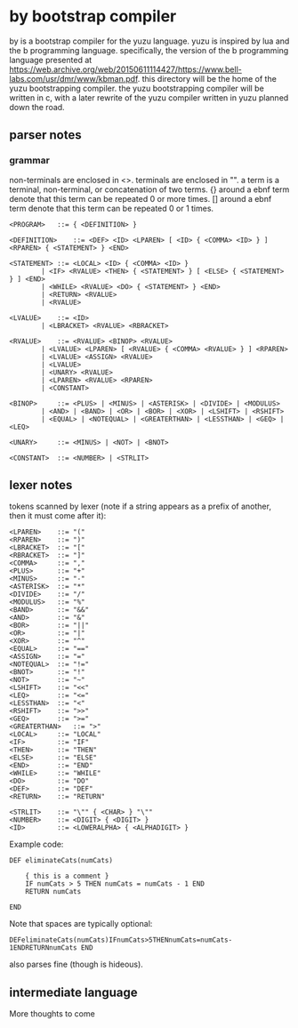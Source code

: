 # by bootstrap compiler

by is a bootstrap compiler for the yuzu language. yuzu is inspired by lua and the b programming language. specifically, the version of the b programming language presented at https://web.archive.org/web/20150611114427/https://www.bell-labs.com/usr/dmr/www/kbman.pdf. this directory will be the home of the yuzu bootstrapping compiler. the yuzu bootstrapping compiler will be written in c, with a later rewrite of the yuzu compiler written in yuzu planned down the road.

## parser notes

### grammar

non-terminals are enclosed in <>. terminals are enclosed in "". a term is a terminal, non-terminal, or concatenation of two terms. {} around a ebnf term denote that this term can be repeated 0 or more times. [] around a ebnf term denote that this term can be repeated 0 or 1 times.

	<PROGRAM>	::= { <DEFINITION> }
	
	<DEFINITION>	::= <DEF> <ID> <LPAREN> [ <ID> { <COMMA> <ID> } ] <RPAREN> { <STATEMENT> } <END>
	
	<STATEMENT>	::= <LOCAL> <ID> { <COMMA> <ID> }
			| <IF> <RVALUE> <THEN> { <STATEMENT> } [ <ELSE> { <STATEMENT> } ] <END>
			| <WHILE> <RVALUE> <DO> { <STATEMENT> } <END>
			| <RETURN> <RVALUE>
			| <RVALUE>

	<LVALUE>	::= <ID>
			| <LBRACKET> <RVALUE> <RBRACKET>

	<RVALUE>	::= <RVALUE> <BINOP> <RVALUE>
			| <LVALUE> <LPAREN> [ <RVALUE> { <COMMA> <RVALUE> } ] <RPAREN>
			| <LVALUE> <ASSIGN> <RVALUE>
			| <LVALUE>
			| <UNARY> <RVALUE>
			| <LPAREN> <RVALUE> <RPAREN>
			| <CONSTANT>

	<BINOP>		::= <PLUS> | <MINUS> | <ASTERISK> | <DIVIDE> | <MODULUS>
			| <AND> | <BAND> | <OR> | <BOR> | <XOR> | <LSHIFT> | <RSHIFT>
			| <EQUAL> | <NOTEQUAL> | <GREATERTHAN> | <LESSTHAN> | <GEQ> | <LEQ>

	<UNARY>		::= <MINUS> | <NOT> | <BNOT>

	<CONSTANT>	::= <NUMBER> | <STRLIT>

## lexer notes

tokens scanned by lexer (note if a string appears as a prefix of another, then it must come after it):

	<LPAREN> 	::= "(" 
	<RPAREN> 	::= ")" 
	<LBRACKET> 	::= "[" 
	<RBRACKET> 	::= "]" 
	<COMMA> 	::= "," 
	<PLUS> 		::= "+" 
	<MINUS> 	::= "-" 
	<ASTERISK> 	::= "*" 
	<DIVIDE> 	::= "/" 
	<MODULUS> 	::= "%" 
	<BAND>		::= "&&"
	<AND> 		::= "&" 
	<BOR>		::= "||"
	<OR> 		::= "|" 
	<XOR> 		::= "^" 
	<EQUAL> 	::= "==" 
	<ASSIGN> 	::= "=" 
	<NOTEQUAL> 	::= "!="
	<BNOT>		::= "!"
	<NOT>		::= "~"
	<LSHIFT> 	::= "<<" 
	<LEQ> 		::= "<=" 
	<LESSTHAN> 	::= "<"
	<RSHIFT> 	::= ">>" 
	<GEQ> 		::= ">="
	<GREATERTHAN> 	::= ">"
	<LOCAL>		::= "LOCAL"
	<IF>		::= "IF"
	<THEN>		::= "THEN"
	<ELSE>		::= "ELSE"
	<END>		::= "END"
	<WHILE>		::= "WHILE"
	<DO>		::= "DO"
	<DEF>		::= "DEF"
	<RETURN>	::= "RETURN"

	<STRLIT> 	::= "\"" { <CHAR> } "\""
	<NUMBER> 	::= <DIGIT> { <DIGIT> }
	<ID> 		::= <LOWERALPHA> { <ALPHADIGIT> }


Example code:

	DEF eliminateCats(numCats)

		{ this is a comment }
		IF numCats > 5 THEN numCats = numCats - 1 END
		RETURN numCats

	END

Note that spaces are typically optional:

 	DEFeliminateCats(numCats)IFnumCats>5THENnumCats=numCats-1ENDRETURNnumCats END

also parses fine (though is hideous).

## intermediate language

More thoughts to come
